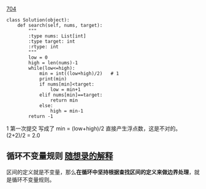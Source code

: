 [704](https://leetcode-cn.com/problems/binary-search/)

```
class Solution(object):
    def search(self, nums, target):
        """
        :type nums: List[int]
        :type target: int
        :rtype: int
        """
        low = 0
        high = len(nums)-1
        while(low<=high):
            min = int((low+high)/2)   # 1
            print(min)
            if nums[min]<target:
                low = min+1
            elif nums[min]==target:
                return min 
            else:
                high = min-1
        return -1
```
1 第一次提交 写成了 min = (low+high)/2   直接产生浮点数，这是不对的。(2+2)/2 = 2.0

## 循环不变量规则 [随想录的解释](https://programmercarl.com/0704.%E4%BA%8C%E5%88%86%E6%9F%A5%E6%89%BE.html#_704-%E4%BA%8C%E5%88%86%E6%9F%A5%E6%89%BE)
区间的定义就是不变量，那么**在循环中坚持根据查找区间的定义来做边界处理**，就是循环不变量规则。
